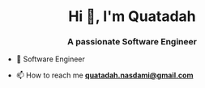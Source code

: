 <h1 align="center">Hi 👋, I'm Quatadah</h1>
<h3 align="center">A passionate Software Engineer</h3>

- 🔭 Software Engineer

- 📫 How to reach me **quatadah.nasdami@gmail.com**
